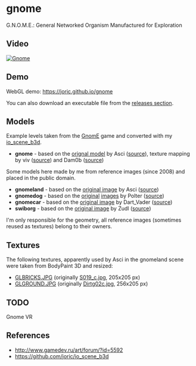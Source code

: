 # gnome

G.N.O.M.E.: General Networked Organism Manufactured for Exploration

## Video

[![Gnome](http://img.youtube.com/vi/t6sZvxw3B5g/0.jpg)](https://www.youtube.com/watch?v=t6sZvxw3B5g)

## Demo

WebGL demo: https://joric.github.io/gnome

You can also download an executable file from the [releases section](https://github.com/joric/gnome/releases).

## Models

Example levels taken from the [GnomE](http://www.gamedev.ru/projects/forum/?id=93344) game and converted with my [io_scene_b3d](https://github.com/joric/io_scene_b3d).

* __gnome__ - based on the [orignal model](https://joric.github.io/gnome/archive/gnome_max.zip) by Asci ([source](http://www.gamedev.ru/art/forum/?id=5592&page=34#m502)), texture mapping by viv ([source](http://www.gamedev.ru/art/forum/?id=5592&page=34#m507)) and Dam0b ([source](http://www.gamedev.ru/art/forum/?id=5592&page=35#m514))

Some models here made by me from reference images (since 2008) and placed in the public domain.

* __gnomeland__ - based on the [original image](https://github.com/joric/gnome/raw/master/Gnome-Unity/Assets/models/gnomeland/textures/gnomeland.3_4.jpg) by Asci ([source](http://www.gamedev.ru/art/forum/?id=5592))
* __gnomedog__ - based on the [original](https://github.com/joric/gnome/raw/master/Gnome-Unity/Assets/models/gnomedog/textures/gnomedog.jpg) [images](https://github.com/joric/gnome/raw/master/Gnome-Unity/Assets/models/gnomedog/textures/gnomedog_tb.png) by Polter ([source]((http://www.gamedev.ru/art/forum/?id=5592&page=156#m2335)))
* __gnomecar__ - based on the [original image](https://github.com/joric/gnome/raw/master/Gnome-Unity/Assets/models/gnomecar/textures/gnomecar_orig.jpg) by Dart_Vader ([source](http://www.gamedev.ru/projects/forum/?id=8855&page=2#m16))
* __swiborg__ - based on the [original image](https://github.com/joric/gnome/raw/master/Gnome-Unity/Assets/models/swiborg/textures/swiborg.jpg) by Zudl ([source](http://www.gamedev.ru/flame/forum/?id=66447))

I'm only responsible for the geometry, all reference images (sometimes reused as textures) belong to their owners.

## Textures

The following textures, apparently used by Asci in the gnomeland scene were taken from BodyPaint 3D and resized:

* [GLBRICKS.JPG](https://github.com/joric/gnome/raw/master/Gnome-Unity/Assets/models/gnomeland/textures/GLBRICKS.JPG) (originally [S019_c.jpg](https://github.com/joric/gnome/raw/master/Gnome-Unity/Assets/models/gnomeland/textures/S019_c.jpg), 205x205 px)
* [GLGROUND.JPG](https://github.com/joric/gnome/raw/master/Gnome-Unity/Assets/models/gnomeland/textures/GLGROUND.JPG) (originally [Dirtg02c.jpg](https://github.com/joric/gnome/raw/master/Gnome-Unity/Assets/models/gnomeland/textures/Dirtg02c.jpg), 256x205 px)

## TODO

Gnome VR

## References

* http://www.gamedev.ru/art/forum/?id=5592
* https://github.com/joric/io_scene_b3d

